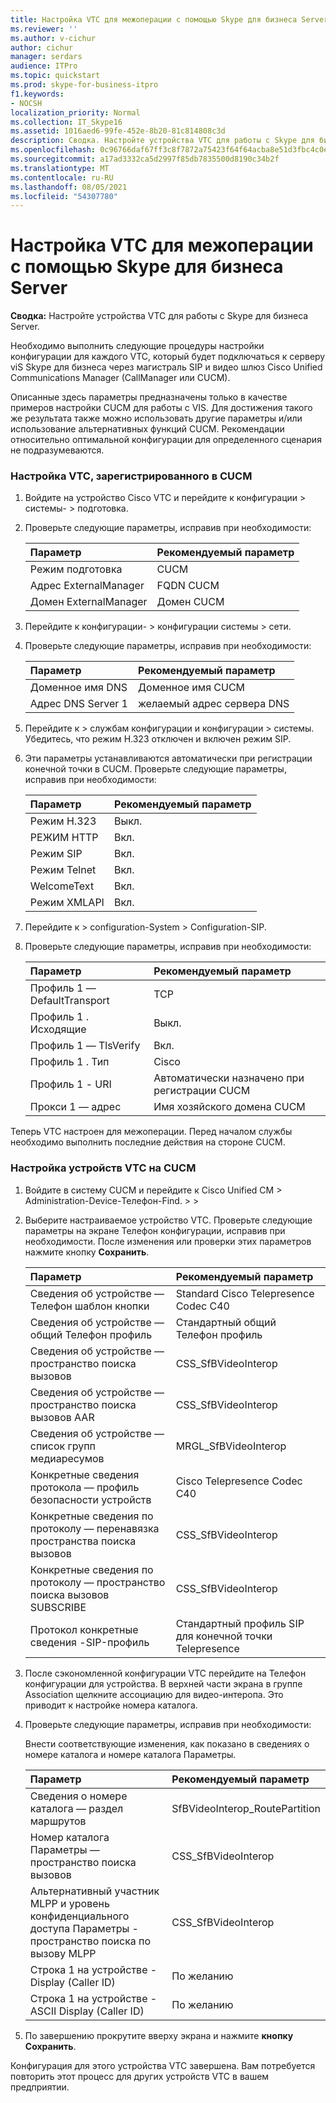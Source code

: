 ```yaml
---
title: Настройка VTC для межоперации с помощью Skype для бизнеса Server
ms.reviewer: ''
ms.author: v-cichur
author: cichur
manager: serdars
audience: ITPro
ms.topic: quickstart
ms.prod: skype-for-business-itpro
f1.keywords:
- NOCSH
localization_priority: Normal
ms.collection: IT_Skype16
ms.assetid: 1016aed6-99fe-452e-8b20-81c814808c3d
description: Сводка. Настройте устройства VTC для работы с Skype для бизнеса Server.
ms.openlocfilehash: 0c96766daf67ff3c8f7872a75423f64f64acba8e51d3fbc4c0edef841cc529e6
ms.sourcegitcommit: a17ad3332ca5d2997f85db7835500d8190c34b2f
ms.translationtype: MT
ms.contentlocale: ru-RU
ms.lasthandoff: 08/05/2021
ms.locfileid: "54307780"
---
```

# <a name="configure-a-vtc-for-interoperation-with-skype-for-business-server"></a>Настройка VTC для межоперации с помощью Skype для бизнеса Server
 
**Сводка:** Настройте устройства VTC для работы с Skype для бизнеса Server.
  
Необходимо выполнить следующие процедуры настройки конфигурации для каждого VTC, который будет подключаться к серверу viS Skype для бизнеса через магистраль SIP и видео шлюз Cisco Unified Communications Manager (CallManager или CUCM).
  
Описанные здесь параметры предназначены только в качестве примеров настройки CUCM для работы с VIS. Для достижения такого же результата также можно использовать другие параметры и/или использование альтернативных функций CUCM. Рекомендации относительно оптимальной конфигурации для определенного сценария не подразумеваются.
  
### <a name="configure-a-vtc-registered-with-cucm"></a>Настройка VTC, зарегистрированного в CUCM

1. Войдите на устройство Cisco VTC и перейдите к конфигурации \> системы- \> подготовка.
    
2. Проверьте следующие параметры, исправив при необходимости: 
    
   |**Параметр**|**Рекомендуемый параметр**|
   |:-----|:-----|
   |Режим подготовка  <br/> | CUCM <br/> |
   |Адрес ExternalManager  <br/> | FQDN CUCM <br/> |
   | Домен ExternalManager <br/> |Домен CUCM  <br/> |
   
3. Перейдите к конфигурации- \> конфигурации системы \> сети.
    
4. Проверьте следующие параметры, исправив при необходимости: 
    
   |**Параметр**|**Рекомендуемый параметр**|
   |:-----|:-----|
   |Доменное имя DNS  <br/> | Доменное имя CUCM <br/> |
   |Адрес DNS Server 1  <br/> | желаемый адрес сервера DNS <br/> |
   
5. Перейдите к \> службам конфигурации и конфигурации \> системы. Убедитесь, что режим H.323 отключен и включен режим SIP. 
    
6. Эти параметры устанавливаются автоматически при регистрации конечной точки в CUCM. Проверьте следующие параметры, исправив при необходимости: 
    
   |**Параметр**|**Рекомендуемый параметр**|
   |:-----|:-----|
   |Режим H.323  <br/> | Выкл. <br/> |
   |РЕЖИМ HTTP  <br/> | Вкл. <br/> |
   | Режим SIP <br/> | Вкл. <br/> |
   |Режим Telnet  <br/> | Вкл. <br/> |
   |WelcomeText  <br/> | Вкл. <br/> |
   |Режим XMLAPI  <br/> | Вкл. <br/> |
   
7. Перейдите к \> configuration-System \> Configuration-SIP.
    
8. Проверьте следующие параметры, исправив при необходимости: 
    
   |**Параметр**|**Рекомендуемый параметр**|
   |:-----|:-----|
   |Профиль 1 — DefaultTransport  <br/> | TCP <br/> |
   |Профиль 1 . Исходящие  <br/> | Выкл. <br/> |
   |Профиль 1 — TlsVerify  <br/> | Вкл. <br/> |
   |Профиль 1 . Тип  <br/> | Cisco <br/> |
   |Профиль 1 - URI  <br/> | Автоматически назначено при регистрации CUCM <br/> |
   |Прокси 1 — адрес  <br/> |Имя хозяйского домена CUCM  <br/> |
   
Теперь VTC настроен для межоперации. Перед началом службы необходимо выполнить последние действия на стороне CUCM.
### <a name="configure-vtc-devices-on-cucm"></a>Настройка устройств VTC на CUCM

1. Войдите в систему CUCM и перейдите к Cisco Unified CM \> Administration-Device-Телефон-Find. \> \> 
    
2. Выберите настраиваемое устройство VTC. Проверьте следующие параметры на экране Телефон конфигурации, исправив при необходимости. После изменения или проверки этих параметров нажмите кнопку **Сохранить**.
    
   |**Параметр**|**Рекомендуемый параметр**|
   |:-----|:-----|
   |Сведения об устройстве — Телефон шаблон кнопки  <br/> | Standard Cisco Telepresence Codec C40 <br/> |
   |Сведения об устройстве — общий Телефон профиль  <br/> | Стандартный общий Телефон профиль <br/> |
   |Сведения об устройстве — пространство поиска вызовов  <br/> | CSS_SfBVideoInterop <br/> |
   |Сведения об устройстве — пространство поиска вызовов AAR  <br/> | CSS_SfBVideoInterop <br/> |
   |Сведения об устройстве — список групп медиаресумов  <br/> | MRGL_SfBVideoInterop <br/> |
   |Конкретные сведения протокола — профиль безопасности устройств  <br/> | Cisco Telepresence Codec C40 <br/> |
   |Конкретные сведения по протоколу — перенавязка пространства поиска вызовов  <br/> | CSS_SfBVideoInterop <br/> |
   |Конкретные сведения по протоколу — пространство поиска вызовов SUBSCRIBE  <br/> | CSS_SfBVideoInterop <br/> |
   |Протокол конкретные сведения -SIP-профиль  <br/> | Стандартный профиль SIP для конечной точки Telepresence <br/> |
   
3. После сэкономленной конфигурации VTC перейдите на Телефон конфигурации для устройства. В верхней части экрана в группе Association щелкните ассоциацию для видео-интеропа. Это приводит к настройке номера каталога. 
    
4. Проверьте следующие параметры, исправив при необходимости: 
    
    Внести соответствующие изменения, как показано в сведениях о номере каталога и номере каталога Параметры.
    
   |**Параметр**|**Рекомендуемый параметр**|
   |:-----|:-----|
   | Сведения о номере каталога — раздел маршрутов <br/> | SfBVideoInterop_RoutePartition <br/> |
   |Номер каталога Параметры — пространство поиска вызовов  <br/> | CSS_SfBVideoInterop <br/> |
   |Альтернативный участник MLPP и уровень конфиденциального доступа Параметры - пространство поиска по вызову MLPP  <br/> | CSS_SfBVideoInterop <br/> |
   |Строка 1 на устройстве - Display (Caller ID)  <br/> | По желанию <br/> |
   |Строка 1 на устройстве - ASCII Display (Caller ID)  <br/> | По желанию <br/> |
   
5. По завершению прокрутите вверху экрана и нажмите **кнопку Сохранить**. 
    
Конфигурация для этого устройства VTC завершена. Вам потребуется повторить этот процесс для других устройств VTC в вашем предприятии.

